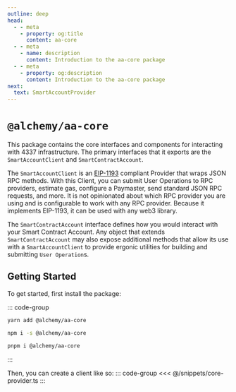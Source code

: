```yaml
---
outline: deep
head:
  - - meta
    - property: og:title
      content: aa-core
  - - meta
    - name: description
      content: Introduction to the aa-core package
  - - meta
    - property: og:description
      content: Introduction to the aa-core package
next:
  text: SmartAccountProvider
---
```


# `@alchemy/aa-core`

This package contains the core interfaces and components for interacting with 4337 infrastructure. The primary interfaces that it exports are the `SmartAccountClient` and `SmartContractAccount`.

The `SmartAccountClient` is an [EIP-1193](https://eips.ethereum.org/EIPS/eip-1193) compliant Provider that wraps JSON RPC methods. With this Client, you can submit User Operations to RPC providers, estimate gas, configure a Paymaster, send standard JSON RPC requests, and more. It is not opinionated about which RPC provider you are using and is configurable to work with any RPC provider. Because it implements EIP-1193, it can be used with any web3 library.

The `SmartContractAccount` interface defines how you would interact with your Smart Contract Account. Any object that extends `SmartContractAccount` may also expose additional methods that allow its use with a `SmartAccountClient` to provide ergonic utilities for building and submitting `User Operation`s.

## Getting Started

To get started, first install the package:

::: code-group

```bash [yarn]
yarn add @alchemy/aa-core
```

```bash [npm]
npm i -s @alchemy/aa-core
```

```bash [pnpm]
pnpm i @alchemy/aa-core
```

:::

Then, you can create a client like so:
::: code-group
<<< @/snippets/core-provider.ts
:::
